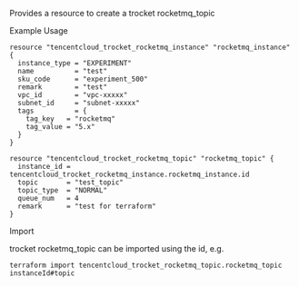 Provides a resource to create a trocket rocketmq_topic

Example Usage

```hcl
resource "tencentcloud_trocket_rocketmq_instance" "rocketmq_instance" {
  instance_type = "EXPERIMENT"
  name          = "test"
  sku_code      = "experiment_500"
  remark        = "test"
  vpc_id        = "vpc-xxxxx"
  subnet_id     = "subnet-xxxxx"
  tags          = {
    tag_key   = "rocketmq"
    tag_value = "5.x"
  }
}

resource "tencentcloud_trocket_rocketmq_topic" "rocketmq_topic" {
  instance_id = tencentcloud_trocket_rocketmq_instance.rocketmq_instance.id
  topic       = "test_topic"
  topic_type  = "NORMAL"
  queue_num   = 4
  remark      = "test for terraform"
}
```

Import

trocket rocketmq_topic can be imported using the id, e.g.

```
terraform import tencentcloud_trocket_rocketmq_topic.rocketmq_topic instanceId#topic
```